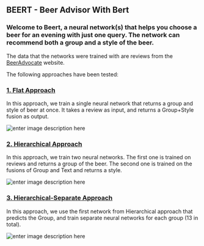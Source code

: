 ## BEERT - Beer Advisor With Bert

### Welcome to Beert, a neural network(s) that helps you choose a beer for an evening with just one query. The network can recommend  both a group and a style of the beer. 


The data that the networks were trained with are reviews from the [BeerAdvocate](https://www.beeradvocate.com/) website.

The following approaches have been tested:

### [**1. Flat Approach**](https://github.com/zojabutenko/BEERT/tree/main/notebooks/flat)

In this approach, we train a single neural network that returns a group and style of beer at once. It takes a review as input, and returns a Group+Style fusion as output.

![enter image description here](https://i.ibb.co/F4dFKs1/flat.png)

### [2. Hierarchical Approach](https://github.com/zojabutenko/BEERT/tree/main/notebooks/hierarchical)

In this approach, we train two neural networks. The first one is trained on reviews and returns a group of the beer. The second one is trained on the fusions of Group and Text and returns a style.

![enter image description here](https://i.ibb.co/80PNHGB/hier.png)

### [3. **Hierarchical-Separate Approach**](https://github.com/zojabutenko/BEERT/tree/main/notebooks/hierarchical-separate)

In this approach, we use the first network from Hierarchical approach that predicts the Group, and train separate neural networks for each group (13 in total). 

![enter image description here](https://i.ibb.co/5F4ZH6d/hier-sep.png)

